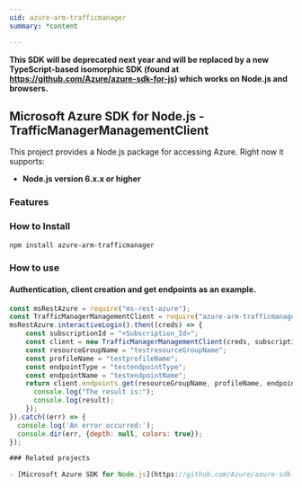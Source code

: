 ```yaml
---
uid: azure-arm-trafficmanager
summary: *content

---
```

**This SDK will be deprecated next year and will be replaced by a new TypeScript-based isomorphic SDK (found at https://github.com/Azure/azure-sdk-for-js) which works on Node.js and browsers.**
## Microsoft Azure SDK for Node.js - TrafficManagerManagementClient
This project provides a Node.js package for accessing Azure. Right now it supports:
- **Node.js version 6.x.x or higher**

### Features


### How to Install

```bash
npm install azure-arm-trafficmanager
```

### How to use

#### Authentication, client creation and get endpoints as an example.

```javascript
const msRestAzure = require("ms-rest-azure");
const TrafficManagerManagementClient = require("azure-arm-trafficmanager");
msRestAzure.interactiveLogin().then((creds) => {
    const subscriptionId = "<Subscription_Id>";
    const client = new TrafficManagerManagementClient(creds, subscriptionId);
    const resourceGroupName = "testresourceGroupName";
    const profileName = "testprofileName";
    const endpointType = "testendpointType";
    const endpointName = "testendpointName";
    return client.endpoints.get(resourceGroupName, profileName, endpointType, endpointName).then((result) => {
      console.log("The result is:");
      console.log(result);
    });
}).catch((err) => {
  console.log('An error occurred:');
  console.dir(err, {depth: null, colors: true});
});

### Related projects

- [Microsoft Azure SDK for Node.js](https://github.com/Azure/azure-sdk-for-node)
